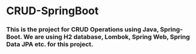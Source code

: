 # CRUD-SpringBoot

### This is the project for CRUD Operations using Java, Spring-Boot. We are using H2 database, Lombok, Spring Web, Spring Data JPA etc. for this project.
